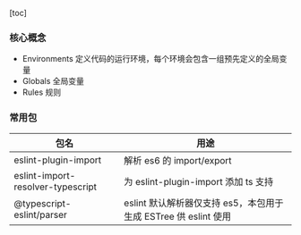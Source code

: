 [toc]

### 核心概念

- Environments 定义代码的运行环境，每个环境会包含一组预先定义的全局变量
- Globals 全局变量
- Rules 规则

### 常用包

| 包名                              | 用途                                                            |
| --------------------------------- | --------------------------------------------------------------- |
| eslint-plugin-import              | 解析 es6 的 import/export                                       |
| eslint-import-resolver-typescript | 为 eslint-plugin-import 添加 ts 支持                            |
| @typescript-eslint/parser         | eslint 默认解析器仅支持 es5，本包用于生成 ESTree 供 eslint 使用 |
